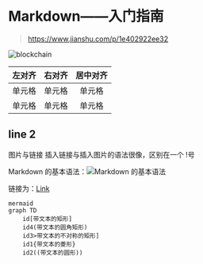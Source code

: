 # Markdown——入门指南 

>https://www.jianshu.com/p/1e402922ee32

![blockchain](https://ss0.bdstatic.com/70cFvHSh_Q1YnxGkpoWK1HF6hhy/it/u=702257389,1274025419&fm=27&gp=0.jpg "区块链")

| 左对齐 | 右对齐 | 居中对齐 |
| :-----| ----: | :----: |
| 单元格 | 单元格 | 单元格 |
| 单元格 | 单元格 | 单元格 |

## line 2
图片与链接
插入链接与插入图片的语法很像，区别在一个 !号

Markdown 的基本语法：![Markdown 的基本语法](http://ww3.sinaimg.cn/large/6aee7dbbgw1effgmnpgqlj210j0us44j.jpg)

链接为：[Link](https://www.jianshu.com/)

```flow
mermaid
graph TD
    id[带文本的矩形]
    id4(带文本的圆角矩形)
    id3>带文本的不对称的矩形]
    id1{带文本的菱形}
    id2((带文本的圆形))
```
